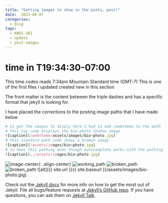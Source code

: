 ```yaml
---
title: "Getting images to show in the posts, post!"
date:  2023-04-07 
categories:
  - blog
tags:
  - KNES-381
  - update
  - post-images
---
```

# time in T19:34:30-07:00
This time codes reads 7:34pm Mountain Standard time (GMT-7)
This is one of the first files I updated created new in this section

The front matter is the content between the triple dashes and has a specific format that jekyll is looking for.

I have placed the corrections to the posting image paths that I have made below

```ruby
# to get the images to disply here I had to add /webtheme to the path
# this top code displays the bio-photo shadow image
![caption](/webtheme/assets/images/bio-photo.jpg)
# this standard path code shows a broken image
![caption](/assets/images/bio-photo.jpg)
# so does this pathing even though autocomplete works with the pathing below!
![caption](../assets/images/bio-photo.jpg)
```
![image-center](/webtheme/assets/images/COLOURBOX16037408.jpg){: .align-center}
![working_path](/webtheme/assets/images/bio-photo.jpg)
![broken_path](/assets/images/bio-photo.jpg)
![broken_path](../assets/images/bio-photo.jpg)
![alt]({{ site.url }}{{ site.baseurl }}/assets/images/bio-photo.jpg)
<img src="{{ site.url }}{{ site.baseurl }}/assets/images/bio-photo.jph" alt="">



Check out the [Jekyll docs][jekyll-docs] for more info on how to get the most out of Jekyll. File all bugs/feature requests at [Jekyll’s GitHub repo][jekyll-gh]. If you have questions, you can ask them on [Jekyll Talk][jekyll-talk].

[jekyll-docs]: https://jekyllrb.com/docs/home
[jekyll-gh]:   https://github.com/jekyll/jekyll
[jekyll-talk]: https://talk.jekyllrb.com/